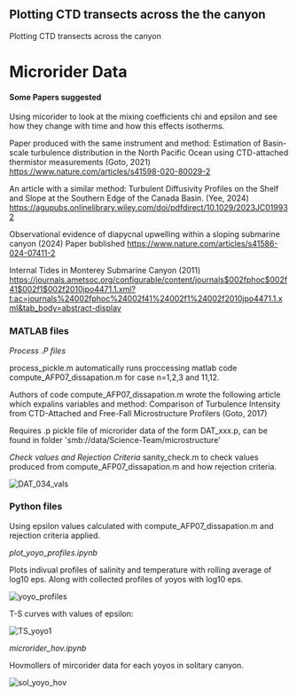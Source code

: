 ## Plotting CTD transects across the the canyon

Plotting CTD transects across the canyon


# Microrider Data

#### Some Papers suggested
Using micorider to look at the mixing coefficients chi and epsilon and see how they change with time and how this effects isotherms.

Paper produced with the same instrument and method:
Estimation of Basin-scale turbulence distribution in the North Pacific Ocean using CTD-attached thermistor measurements
(Goto, 2021)
https://www.nature.com/articles/s41598-020-80029-2


An article with a similar method:
Turbulent Diffusivity Profiles on the Shelf and Slope at the
Southern Edge of the Canada Basin.
(Yee, 2024)
https://agupubs.onlinelibrary.wiley.com/doi/pdfdirect/10.1029/2023JC019932

Observational evidence of diapycnal upwelling
within a sloping submarine canyon (2024) 
Paper bublished https://www.nature.com/articles/s41586-024-07411-2

Internal Tides in Monterey Submarine Canyon (2011)
https://journals.ametsoc.org/configurable/content/journals$002fphoc$002f41$002f1$002f2010jpo4471.1.xml?t:ac=journals%24002fphoc%24002f41%24002f1%24002f2010jpo4471.1.xml&tab_body=abstract-display

### MATLAB files 
_Process .P files_

process_pickle.m automatically runs proccessing matlab code compute_AFP07_dissapation.m for case n=1,2,3 and 11,12.

Authors of code compute_AFP07_dissapation.m wrote the following article which expalins variables and method: 
Comparison of Turbulence Intensity from CTD-Attached and Free-Fall Microstructure Profilers
(Goto, 2017)

Requires .p pickle file of microrider data of the form DAT_xxx.p, can be found in folder 'smb://data/Science-Team/microstructure'

_Check values and Rejection Criteria_
sanity_check.m to check values produced from compute_AFP07_dissapation.m and how rejection criteria.

![DAT_034_vals](https://github.com/user-attachments/assets/2d5ef7b3-7269-40c9-9eaf-2a7861d070f6)


### Python files
Using epsilon values calculated with compute_AFP07_dissapation.m and rejection criteria applied. 

_plot_yoyo_profiles.ipynb_

Plots indivual profiles of salinity and temperature with rolling average of log10 eps. Along with collected profiles of yoyos with log10 eps.

![yoyo_profiles](https://github.com/user-attachments/assets/efdea88e-2b07-4e7f-a0de-a8ddc4f25563)


T-S curves with values of epsilon:


![TS_yoyo1](https://github.com/user-attachments/assets/aeaef434-4667-43f3-b22f-e6ff1f11f700)


_microrider_hov.ipynb_

Hovmollers of mircorider data for each yoyos in solitary canyon. 

![sol_yoyo_hov](https://github.com/user-attachments/assets/20971aa9-82c6-47e0-9869-39293ae7c488)
